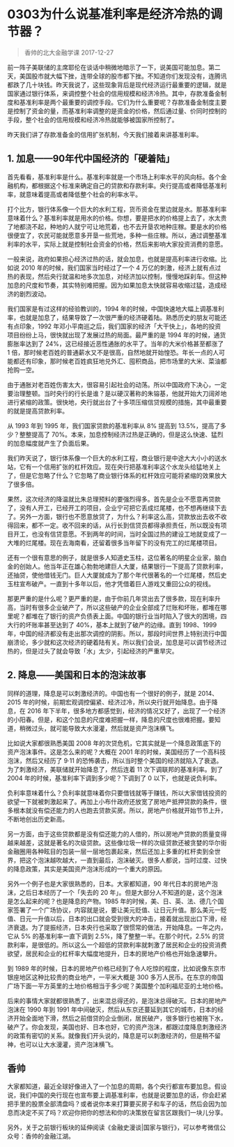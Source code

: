 # 0303为什么说基准利率是经济冷热的调节器？

> 香帅的北大金融学课
2017-12-27

前一阵子美联储的主席耶伦在谈话中稍微地暗示了一下，说美国可能加息。第二天，美国股市就大幅下挫，连带全球的股市都下挫。不知道你们发现没有，连腾讯都跌了几十块钱。昨天我说了，这些现象背后是现代经济运行最重要的逻辑，就是国家通过银行体系，来调控整个社会的信用规模和经济冷热。其中，存款准备金制度和基准利率是两个最重要的调控手段。它们为什么重要呢？存款准备金制度主要是控制了资金的量，而基准利率调整的是资金的价格，然后通过量、价同时控制的手段，整个社会的信用规模和经济冷热就能够被国家所控制了。

昨天我们讲了存款准备金的信用扩张机制，今天我们接着来讲基准利率。

## 1. 加息——90年代中国经济的「硬着陆」

首先看看，基准利率是什么。基准利率就是一个市场上利率水平的风向标。各个金融机构，都根据这个标准来确定自己的贷款和存款利率。央行提高或者降低基准利率，就意味着提高或者降低整个社会的利率水平。

打个比方，银行体系像一个巨大的水利工程，货币资金在里边就是水。那基准利率意味着什么？基准利率就是用水的价格。你想，要是把水的价格提上去了，水太贵了地都浇不起，种地的人就宁可让地荒着，也不去开垦农地种庄稼。要是水的价格很便宜了，农民可能就愿意多开垦一些荒地，多种一些庄稼。所以，通过调整基准利率的水平，实际上就是控制社会资金的价格，然后来影响大家投资消费的意愿。

一般来说，政府如果担心经济过热的话，就会加息，也就是提高利率进行收缩。比如说 2010 年的时候，我们国家当时经过了一个 4 万亿的刺激，经济上就有点过热的表现，然后央行就温和地多次加息，对经济加以控制，慢慢地踩刹车。但这种加息的尺度和节奏，其实特别难把握。因为如果加息太快就容易收缩过猛，造成经济的剧烈波动。

我们国家是有过这样的经验教训的，1994 年的时候，中国快速地大幅上调基准利率，也就是加息了，结果导致了一次很严重的经济硬着陆。熟悉历史的朋友可能还有点印象，1992 年邓小平南巡之后，我们国家的经济「大干快上」，各地的投资项目纷纷上马，很快就出现了发展过热的局面。最严重的是 1994 年的时候，通货膨胀率达到了 24%，这已经接近恶性通胀的水平了。当年的大米价格甚至都涨了 1 倍，那时候老百姓的普通薪水又不是很高，自然地就开始惶恐。年长一点的人可能都还有印象，那时候老百姓疯狂地兑外汇、囤积商品，把市场里的大米、菜油都抢购一空。

由于通胀对老百姓伤害太大，很容易引起社会的动荡。所以中国政府下决心，一定要治理整顿。当时央行的行长是谁？是以硬汉著称的朱镕基，他就开始大刀阔斧地进行紧缩的政策。很快地，央行就出台了十多项压缩信贷规模的措施，其中最重要的就是提高贷款利率。

从 1993 年到 1995 年，我们国家贷款的基准利率从 8% 提高到 13.5%，提高了多少？整整提高了 70%。本来，加息控制经济过热是正确的，但是这么快速、猛烈的加息幅度就产生了负面后果。

我们昨天说了，银行体系像一个巨大的水利工程，商业银行是中途大大小小的送水站，它有一个信用扩张的杠杆效应。现在央行把基准利率这个水龙头给猛地关上了，但是它忽略了什么？它忽略了商业银行体系的杠杆效应可能将紧缩的效果放大了很多倍。

果然，这次经济的降温就比朱总理预料的要强烈得多。首先是企业不愿意再贷款了，没有人开工，已经开工的项目，企业宁可把它丢成烂尾楼，也不想再继续下去了。另外一方面，银行也不愿意放贷了，为什么？利率这么高，贷款放出去收不收得回来，都不一定。收不回来的话，从行长到信贷员都得承担责任，所以既没有项目开工，也没有信贷意愿。不到两年的时间，当时全国过热的建设工地就变成了一大堆的烂尾楼。现在去海南看，还留着很多当年留下的没有完工的烂尾楼项目。

还有一个很有意思的例子，就是很多人知道史玉柱，这位著名的明星企业家，脑白金的创始人。他当年正在雄心勃勃地建巨人大厦，结果银行一下提高了贷款利率，还抽贷，使他借钱无门。巨人大厦就成为了那个年代很著名的一个烂尾楼，然后史玉柱宣布破产。一直到十多年以后，他才凭借着巨人游戏又重回公众的视线。

那更严重的是什么呢？更严重的是，由于你前几年贷出去了很多款，现在利率升高，当时有很多企业破产了，所以这些破产的企业全部成了烂账和坏账，都堆在哪里呢？都堆在了银行的资产负债表上面。中国的银行业当时陷入了很大的困境，四大行的坏账率甚至达到了 40%，基本上就到了破产的边缘。直到 1998、1999 年，中国的经济都没有走出那次调控的阴影。所以，那段时间世界上特别流行中国崩溃论，多少就和这次经济的硬着陆有关。所以我们会说，加息是可以调节经济过热的，但是过头了就会导致「水」太少，引起经济的严重旱灾。

## 2. 降息——美国和日本的泡沫故事

同样的道理，降息是可以刺激经济的。中国也有一个很好的例子，就是 2014、2015 年的时候，前期宏观调控偏紧、经济过冷，所以央行就开始降息。由于降息，在 2016 年下半年，很多地方都感觉到，经济的情况又好了，出现了一个经济的小阳春。但是，和这个加息的尺度难把握一样，降息的尺度也很难把握。要知道，稍微过头，就可能导致大水漫灌，然后就是资产泡沫横飞。

比如说大家都很熟悉美国 2008 年的次贷危机，它其实就是一个降息政策底下的资产泡沫事件。这是怎么来的呢？大概在 2001 年的时候，美国经历了一个高科技泡沫，然后又经历了 9·11 的恐怖袭击，所以当时整个美国的经济就陷入了衰退。为了刺激经济，美联储就开始降息了，然后连着 11 次下调联邦的基准利率。到了 2004 年的时候，基准利率下调到多少呢？下调到了 0 以下，也就是说负利率。

负利率意味着什么？负利率就意味着你只要借钱就等于赚钱，所以大家借钱投资的欲望一下就被刺激起来了。再加上小布什政府还放宽了房地产抵押贷款的条件，很多根本就没有偿还能力的人也跑去贷款买房。所以，房地产价格就开始节节上升，不断地创出历史新高。

另一方面，由于这些贷款都是没有偿还能力的人借的，所以房地产贷款的质量变得越来越差，这就是著名的次级贷款。这些像垃圾一样的次级贷款还被贪婪的华尔街金融圈用各种眩目的包装一层一层地包裹起来，然后还加上多重的杠杆卖到全世界，把这个泡沫越吹越大，一直到最后，泡沫破灭。很多人都说，当时过度、过快的降息政策，其实是美国资产泡沫形成的一个重大的原因。

另外一个例子也是大家很熟悉的，日本。大家都知道，90 年代日本的房地产泡沫，之后日本经历了一个「失去的 20 年」。但是大部分人不知道的是，这个泡沫是怎么起来的呢？也是降息的产物。1985 年的时候，美、日、英、法、德几个国家签署了一个广场协议，内容就是说，要让美元贬值、让日元升值。那么美元一贬值、日元一升值以后，日本的出口就会受到很大的冲击，接着就出现出口下滑，经济衰退。为了提振经济，日本央行也采取了很惯常的做法，开始降息。一年之内，它从 5% 的基准利率一直下调到 2.5%，降了整整一半。在那个时代，2.5% 的贷款利率，是很低的。所以这么一个超低的贷款利率就刺激了居民和企业的投资消费欲望，居民和企业的杠杆率大幅度地提升，日本的房地产价格也开始急速攀升。

到 1989 年的时候，日本的房地产价格已经到了令人吃惊的程度，比如说像东京市银座地区这种比较贵的商业地产，一平米大概是 300 多万人民币。在东京的帝国广场下面一平方英里的土地价格相当于多少呢？美国整个加利福尼亚的土地价格。

后来的事情大家就都很熟悉了，出来混总得还的，是泡沫总得破灭。日本的房地产泡沫在 1990 年到 1991 年中间破灭，然后从东京还蔓延到其它的城市，日本的经济开始全面地下滑，然后之前借贷的企业倒闭，居民破产，很多银行也被拖下水，破产了。你会发现，美国也好、日本也好，它的资产泡沫，都跟过度降息刺激经济的政策有密切的关系。就像我们开头说的，降息是可以刺激经济的，但是稍不留神，也可以让大水漫灌，资产泡沫横飞。

## 香帅

大家都知道，最近全球好像进入了一个加息的周期，各个央行都宣布要加息。假设说，我们中国的央行现在也宣布要上调基准利率，也就是说要加息的话，你会赶紧把手里的股票全部清盘吗？或者说你本来打算要买房子和车子的话，然后会因为加息而决定不买了吗？欢迎你把你的想法和你的决策放在留言区跟我们一块儿分享。

另外，关于之前银行板块的延伸阅读《金融史漫谈|国家与银行》，可以参考微信公众号：香帅的金融江湖。


